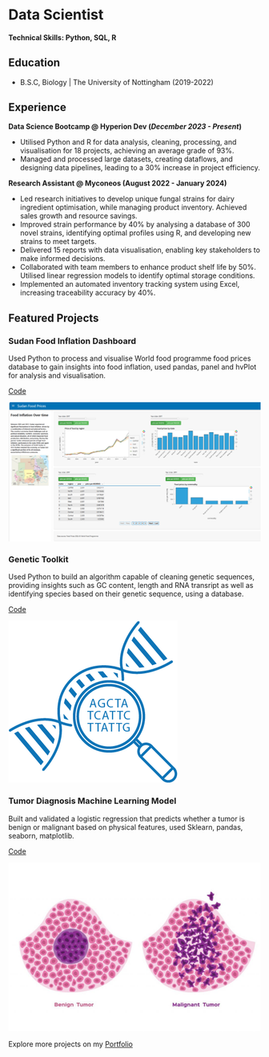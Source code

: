 # Data Scientist

#### Technical Skills: Python, SQL, R

## Education		        		
- B.S.C, Biology | The University of Nottingham (2019-2022)

## Experience
**Data Science Bootcamp @ Hyperion Dev (_December 2023 - Present_)**
- Utilised Python and R for data analysis, cleaning, processing, and visualisation for 18 projects, achieving an average grade of 93%. 
- Managed and processed large datasets, creating dataflows, and designing data pipelines, leading to a 30% increase in project efficiency.



**Research Assistant @ Myconeos (August 2022 - January 2024)**
- Led research initiatives to develop unique fungal strains for dairy ingredient optimisation, while managing product inventory. Achieved sales growth and resource savings. 
- Improved strain performance by 40% by analysing a database of 300 novel strains, identifying optimal profiles using R, and developing new strains to meet targets. 
- Delivered 15 reports with data visualisation, enabling key stakeholders to make informed decisions.
- Collaborated with team members to enhance product shelf life by 50%. Utilised linear regression models to identify optimal storage conditions. 
- Implemented an automated inventory tracking system using Excel, increasing traceability accuracy by 40%. 


## Featured Projects
### Sudan Food Inflation Dashboard 

Used Python to process and visualise World food programme food prices database to gain insights into food inflation, used pandas, panel and hvPlot for analysis and visualisation. 

[Code](https://github.com/haneenkheir/Portfolio/blob/main/Data%20Visualisation/Interactive_dashboard.ipynb)

![Dashboard](/imgs/sd_dashboard.png)

### Genetic Toolkit 
Used Python to build an algorithm capable of cleaning genetic sequences, providing insights such as GC content, length and RNA transript as well as identifying species based on their genetic sequence, using a database. 

[Code](https://github.com/haneenkheir/Portfolio/tree/main/Python%20projects/Genetic_tools)

![DNA](/imgs/DNA.png)

### Tumor Diagnosis Machine Learning Model 
Built and validated a logistic regression that predicts whether a tumor is benign or malignant based on physical features, used Sklearn, pandas, seaborn, matplotlib.

[Code](https://github.com/haneenkheir/Portfolio/blob/main/Machine%20learning%20projects/Tumor%20Diagnosis%20Logistic%20Regression%20Model%20.ipynb)

![Tumor](/imgs/Tumor.png)

Explore more projects on my [Portfolio](https://github.com/haneenkheir/Portfolio/tree/main) 




